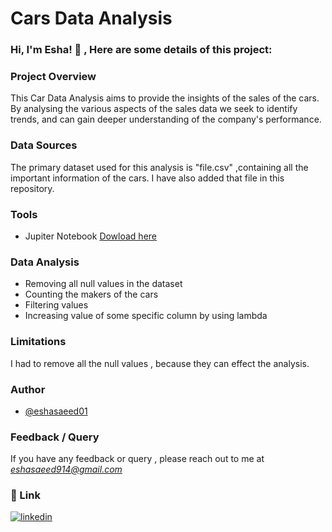 
# Cars Data Analysis




### Hi, I'm Esha! 👋 , Here are some details of this project:


### Project Overview
This Car Data Analysis aims to provide the insights of the sales of the cars. By analysing the various aspects of the sales data we seek to identify trends, and can gain deeper understanding of the company's performance.

### Data Sources
The primary dataset used for this analysis is "file.csv" ,containing all the important information of the cars. I have also added that file in this repository.

### Tools
- Jupiter Notebook [Dowload here](https://jupyter.org/)

### Data Analysis
- Removing all null values in the dataset
- Counting the makers of the cars
- Filtering values
- Increasing value of some specific column by using lambda

### Limitations
I had to remove all the null values , because they can effect the analysis.

### Author
- [@eshasaeed01](https://github.com/eshasaeed01)

### Feedback / Query

If you have any feedback or query , please reach out to me at *eshasaeed914@gmail.com*


### 🔗 Link

[![linkedin](https://img.shields.io/badge/linkedin-0A66C2?style=for-the-badge&logo=linkedin&logoColor=white)](https:www.linkedin.com/in/eshasaeed)


